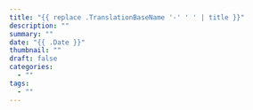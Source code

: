```yaml
---
title: "{{ replace .TranslationBaseName '-' ' ' | title }}"
description: ""
summary: ""
date: "{{ .Date }}"
thumbnail: ""
draft: false
categories:
  - ""
tags:
  - ""
---
```

